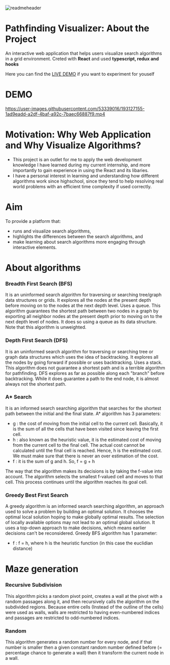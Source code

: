 ![readmeheader](https://user-images.githubusercontent.com/53339016/193127602-26864967-c964-455e-b296-154b151ef5e0.png)
# Pathfinding Visualizer: About the Project
An interactive web application that helps users visualize search algorithms in a grid environment. Creted with **React** and used **typescript, redux and hooks**

Here you can find the [LIVE DEMO](https://alicehincu.github.io/Pathfinding-visualizer-react/) if you want to experiment for youself 

# DEMO
https://user-images.githubusercontent.com/53339016/193127155-1ad9eadd-a2df-4baf-a92c-7baec66887f9.mp4

# Motivation: Why Web Application and Why Visualize Algorithms?
* This project is an outlet for me to apply the web development knowledge I have learned during my current internship, and more importantly to gain experience in using the React and its libaries.
* I have a personal interest in learning and understanding how different algorithms work since highschool, since they tend to help resolving real world problems with an efficient time complexity if used correctly.

# Aim
To provide a platform that:
* runs and visualize search algorithms,
* highlights the differences between the search algorithms, and
* make learning about search algorithms more engaging through interactive elements.

# About algorithms
### Breadth First Search (BFS) 
It is an uninformed search algorithm for traversing or searching tree/graph data structures or grids. It explores all the nodes at the present depth before moving on to the nodes at the next depth level. Uses a queue. This algorithm guarantees the shortest path between two nodes in a graph by exporting all neighbor nodes at the present depth prior to moving on to the next depth level of nodes. It does so using a queue as its data structure. Note that this algorithm is unweighted.

### Depth First Search (DFS)
It is an uninformed search algorithm for traversing or searching tree or graph data structures which uses the idea of backtracking. It explores all the nodes by going forward if possible or uses backtracking. Uses a stack. This algorithm does not guarantee a shortest path and is a terrible algorithm for pathfinding. DFS explores as far as possible along each "branch" before backtracking. While it does guarantee a path to the end node, it is almost always not the shortest path.

### A* Search
It is an informed search searching algorithm that searches for the shortest path between the initial and the final state. A* algorithm has 3 parameters:
* g : the cost of moving from the initial cell to the current cell. Basically, it is the sum of all the cells that have been visited since leaving the first cell.
* h : also known as the heuristic value, it is the estimated cost of moving from the current cell to the final cell. The actual cost cannot be calculated until the final cell is reached. Hence, h is the estimated cost. We must make sure that there is never an over estimation of the cost.
* f : it is the sum of g and h. So, f = g + h

The way that the algorithm makes its decisions is by taking the f-value into account. The algorithm selects the smallest f-valued cell and moves to that cell. This process continues until the algorithm reaches its goal cell.

### Greedy Best First Search
A greedy algorithm is an informed search searching algorithm, an approach used to solve a problem by building an optimal solution. It chooses the optimal local solution hoping to make globally optimal results. The selection of locally available options may not lead to an optimal global solution. It uses a top-down approach to make decisions, which means earlier decisions can't be reconsidered. Greedy BFS algorithm has 1 parameter:
* f : f = h, where h is the heuristic function (in this case the euclidian distance)

# Maze generation
### Recursive Subdivision
This algorithm picks a random pivot point, creates a wall at the pivot with a random passages along it, and then recursively calls the algorithm on the subdivided regions. Because entire cells (Instead of the outline of the cells) were used as walls, walls are restricted to having even-numbered indices and passages are restricted to odd-numbered indices.

### Random
This algorithm generates a random number for every node, and if that number is smaller then a given constant random number defined before (= percentage chance to generate a wall) then it transform the current node in a wall.
